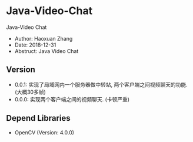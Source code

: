 # Java-Video-Chat
Java-Video Chat
- Author: Haoxuan Zhang
- Date: 2018-12-31
- Abstruct: Java Video Chat

## Version
- 0.0.1: 实现了局域网内一个服务器做中转站, 两个客户端之间视频聊天的功能. (大概30多帧)</br>
- 0.0.0: 实现两个客户端之间的视频聊天. (卡顿严重)</br>


## Depend Libraries
- OpenCV (Version: 4.0.0)
